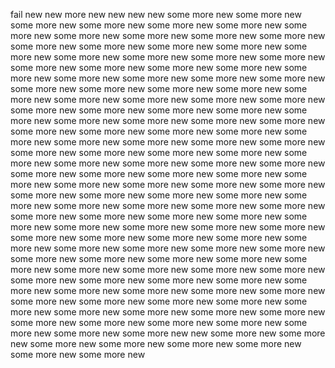 fail
new
new
more new
new
new
new
some more new
some more new
some more new
some more new
some more new
some more new
some more new
some more new
some more new
some more new
some more new
some more new
some more new
some more new
some more new
some more new
some more new
some more new
some more new
some more new
some more new
some more new
some more new
some more new
some more new
some more new
some more new
some more new
some more new
some more new
some more new
some more new
some more new
some more new
some more new
some more new
some more new
some more new
some more new
some more new
some more new
some more new
some more new
some more new
some more new
some more new
some more new
some more new
some more new
some more new
some more new
some more new
some more new
some more new
some more new
some more new
some more new
some more new
some more new
some more new
some more new
some more new
some more new
some more new
some more new
some more new
some more new
some more new
some more new
some more new
some more new
some more new
some more new
some more new
some more new
some more new
some more new
some more new
some more new
some more new
some more new
some more new
some more new
some more new
some more new
some more new
some more new
some more new
some more new
some more new
some more new
some more new
some more new
some more new
some more new
some more new
some more new
some more new
some more new
some more new
some more new
some more new
some more new
some more new
some more new
some more new
some more new
some more new
some more new
some more new
some more new
some more new
some more new
some more new
some more new
some more new
some more new
some more new
some more new
some more new
some more new
some more new
some more new
some more new
some more new
some more new
some more new
some more new
some more new
some more new
some more new
some more new
some more new
some more new
some more new
new
some more new
some more new
some more new
some more new
some more new
some more new
some more new
some more new
